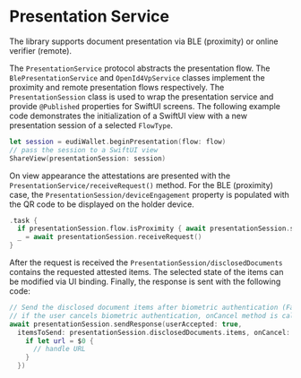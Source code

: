 #  Presentation Service

The library supports document presentation via BLE (proximity) or online verifier (remote).

The ``PresentationService`` protocol abstracts the presentation flow. The ``BlePresentationService`` and ``OpenId4VpService`` classes implement the proximity and remote presentation flows respectively. The ``PresentationSession`` class is used to wrap the presentation service and provide `@Published` properties for SwiftUI screens. The following example code demonstrates the initialization of a SwiftUI view with a new presentation session of a selected ``FlowType``.

```swift
let session = eudiWallet.beginPresentation(flow: flow)
// pass the session to a SwiftUI view
ShareView(presentationSession: session)
```

On view appearance the attestations are presented with the ``PresentationService/receiveRequest()`` method. For the BLE (proximity) case, the ``PresentationSession/deviceEngagement`` property is populated with the QR code to be displayed on the holder device.

```swift
.task {
  if presentationSession.flow.isProximity { await presentationSession.startQrEngagement() }
  _ = await presentationSession.receiveRequest()
}
```

After the request is received the ``PresentationSession/disclosedDocuments`` contains the requested attested items. The selected state of the items can be modified via UI binding. Finally, the response is sent with the following code: 

```swift
// Send the disclosed document items after biometric authentication (FaceID or TouchID)
// if the user cancels biometric authentication, onCancel method is called
await presentationSession.sendResponse(userAccepted: true,
  itemsToSend: presentationSession.disclosedDocuments.items, onCancel: { dismiss() }, onSuccess: {
    if let url = $0 {
      // handle URL
    }
  })
```

